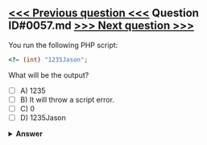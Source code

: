 [<<< Previous question <<<](0056.md)   Question ID#0057.md   [>>> Next question >>>](0058.md)
---

You run the following PHP script:

```php
<?= (int) "1235Jason"; 
```
What will be the output?

- [ ] A) 1235
- [ ] B) It will throw a script error.
- [ ] C) 0
- [ ] D) 1235Jason

<details><summary><b>Answer</b></summary>
<p>
  Answer: <strong>A</strong>
</p>
</details>
